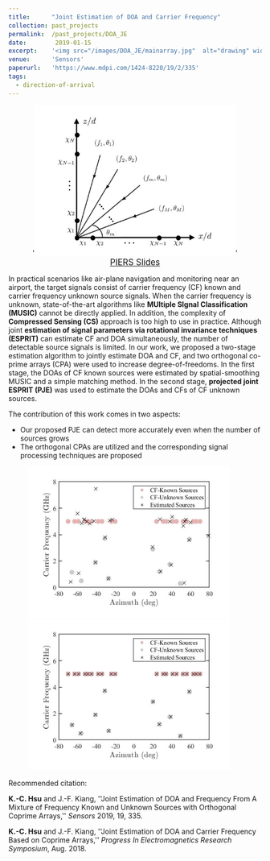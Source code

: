 ```yaml
---
title:  	"Joint Estimation of DOA and Carrier Frequency"
collection:	past_projects
permalink: 	/past_projects/DOA_JE
date:  		 2019-01-15
excerpt: 	'<img src="/images/DOA_JE/mainarray.jpg"  alt="drawing" width="300"/>'
venue: 		'Sensors'
paperurl: 	'https://www.mdpi.com/1424-8220/19/2/335'
tags:
  - direction-of-arrival
---
```


<center>
	'<img src="/images/DOA_JE/mainarray.jpg"  alt="drawing" height="300"/>'
</center>

<center>
	<a href="/files/PIERS_DOA_JE.pdf" target="_blank" class="btn btn-danger">
		<span style="font-size: 120%;">
		PIERS Slides
		</span>
	</a>
</center>


In practical scenarios like air-plane navigation and monitoring near an airport, 
the target signals consist of carrier frequency (CF) known and carrier frequency unknown source signals.
When the carrier frequency is unknown, state-of-the-art algorithms like **MUltiple SIgnal Classification (MUSIC)** cannot be directly applied.
In addition, the complexity of **Compressed Sensing (CS)** approach is too high to use in practice.
Although joint **estimation of signal parameters via rotational invariance techniques (ESPRIT)** can estimate CF and DOA simultaneously,
the number of detectable source signals is limited.
In our work, we proposed a two-stage estimation algorithm to jointly estimate DOA and CF, 
and two orthogonal co-prime arrays (CPA) were used to increase degree-of-freedoms.
In the first stage, the DOAs of CF known sources were estimated by spatial-smoothing MUSIC and a simple matching method.
In the second stage, **projected joint ESPRIT (PJE)** was used to estimate the DOAs and CFs of CF unknown sources.

The contribution of this work comes in two aspects:
- Our proposed PJE can detect more accurately even when the number of sources grows
- The orthogonal CPAs are utilized and the corresponding signal processing techniques are proposed

<figure class="half">
	<img src="/images/DOA_JE/partFreq_JE.jpg" alt="drawing" height="300"> 
	<img src="/images/DOA_JE/partFreq_10Mu.jpg" alt="drawing" height="300">
</figure>

<p class="double_underline">Recommended citation:</p>

**K.-C. Hsu** and J.-F. Kiang,
''Joint Estimation of DOA and Frequency From A Mixture of Frequency Known and Unknown Sources with Orthogonal Coprime Arrays,'' *Sensors* 2019, 19, 335.

**K.-C. Hsu** and J.-F. Kiang, 
''Joint Estimation of DOA and Carrier Frequency Based on Coprime Arrays,'' 
*Progress In Electromagnetics Research Symposium*, Aug. 2018.